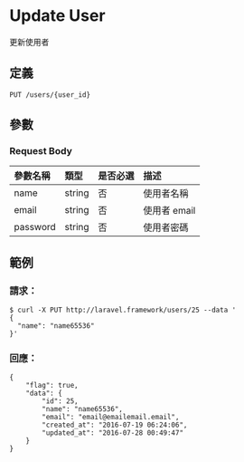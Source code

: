 # Update User

更新使用者

## 定義

```
PUT /users/{user_id}
```

## 參數

### Request Body

| 參數名稱 | 類型 | 是否必選 | 描述 |
| :--- | :--- | :--- | :--- |
| name | string | 否 | 使用者名稱 |
| email | string | 否 | 使用者 email |
| password | string | 否 | 使用者密碼 |

## 範例

### 請求：

```
$ curl -X PUT http://laravel.framework/users/25 --data '
{
  "name": "name65536"
}'
```

### 回應：

```
{
    "flag": true, 
    "data": {
        "id": 25, 
        "name": "name65536", 
        "email": "email@emailemail.email", 
        "created_at": "2016-07-19 06:24:06", 
        "updated_at": "2016-07-28 00:49:47"
    }
}
```

